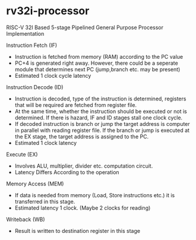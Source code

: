 # rv32i-processor
RISC-V 32I Based 5-stage Pipelined General Purpose Processor Implementation

Instruction Fetch (IF)
- Instruction is fetched from memory (RAM) according to the PC value
- PC+4 is generated right away. However, there could be a seperate module that determines next PC (jump,branch etc. may be present)
- Estimated 1 clock cycle latency

Instruction Decode (ID)
- Instruction is decoded, type of the instruction is determined, registers that will be required are fetched from register file.
- At the same time, whether the instruction should be executed or not is determined. If there is hazard, IF and ID stages stall one clock cycle.
- If decoded instruction is branch or jump the target address is computer in parallel with reading register file. If the branch or jump is executed at the EX stage, the target address is assigned to the PC.
- Estimated 1 clock latency

Execute (EX)
- Involves ALU, multiplier, divider etc. computation circuit.
- Latency Differs According to the operation

Memory Access (MEM)
- If data is needed from memory (Load, Store instructions etc.) it is transferred in this stage.
- Estimated latency 1 clock. (Maybe 2 clocks for reading)

Writeback (WB)
- Result is written to destination register in this stage
